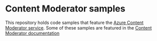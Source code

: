 # Content Moderator samples

This repository holds code samples that feature the [Azure Content Moderator service](https://azure.microsoft.com/services/cognitive-services/content-moderator/). Some of these samples are featured in the [Content Moderator documentation](https://docs.microsoft.com/azure/cognitive-services/content-moderator/overview)
